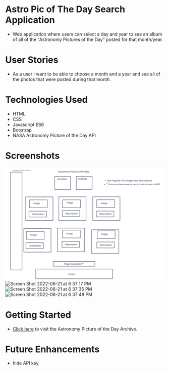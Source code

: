 # Astro Pic of The Day Search Application

 - Web application where users can select a day and year to see an album of all of the "Astronomy Pictures of the Day" posted for that month/year.

# User Stories

- As a user I want to be able to choose a month and a year and see all of the photos that were posted during that month.


# Technologies Used

- HTML
- CSS
- Javascript ES6
- Boostrap
- NASA Astronomy Picture of the Day API

# Screenshots

![wireframe screenshot](assets/screenshots/wireframe.png)
![Screen Shot 2022-06-21 at 6 37 17 PM](https://user-images.githubusercontent.com/30585039/174924816-80f57dea-ccd6-46fe-a0e5-95571f3a27ab.png)
![Screen Shot 2022-06-21 at 6 37 35 PM](https://user-images.githubusercontent.com/30585039/174924824-1bc736d0-4717-4e96-8e28-b08e0022a1d4.png)
![Screen Shot 2022-06-21 at 6 37 48 PM](https://user-images.githubusercontent.com/30585039/174924828-5a8cb493-9c60-4bc2-81a0-ea6391bcaa08.png)

# Getting Started
- [Click here](https://main--apotd-archive.netlify.app/) to visit the Astronomy Picture of the Day Archive.
# Future Enhancements
 - hide API key
 
 
 
